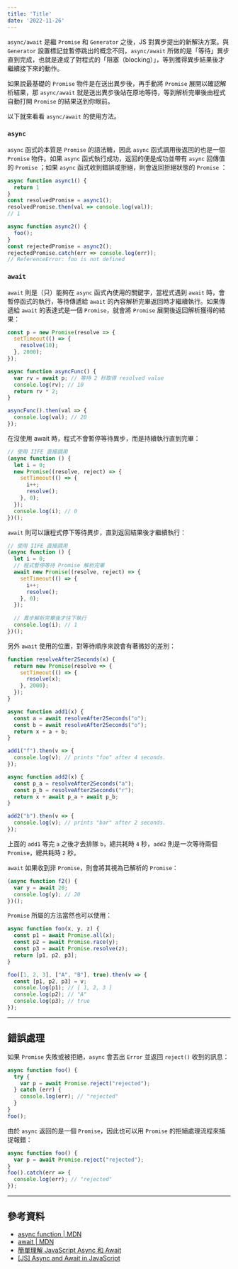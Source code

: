 ```yaml
---
title: 'Title'
date: '2022-11-26'
---
```


`async/await` 是繼 `Promise` 和 `Generator` 之後，JS 對異步提出的新解決方案。與 `Generator` 設置標記並暫停跳出的概念不同，`async/await` 所做的是「等待」異步直到完成，也就是達成了對程式的「阻塞（blocking）」，等到獲得異步結果後才繼續接下來的動作。

如果說最基礎的 `Promise` 物件是在送出異步後，再手動將 `Promise` 展開以確認解析結果，那 `async/await` 就是送出異步後站在原地等待，等到解析完畢後由程式自動打開 `Promise` 的結果送到你眼前。

以下就來看看 `async/await` 的使用方法。

### `async`
`async` 函式的本質是 `Promise` 的語法糖，因此 `async` 函式調用後返回的也是一個  `Promise` 物件。如果 `async` 函式執行成功，返回的便是成功並帶有  `async` 回傳值的 `Promise` ；如果 `async` 函式收到錯誤或拒絕，則會返回拒絕狀態的 `Promise` ：
```js
async function async1() {
  return 1
}
const resolvedPromise = async1();
resolvedPromise.then(val => console.log(val));
// 1

async function async2() {
  foo();
}
const rejectedPromise = async2();
rejectedPromise.catch(err => console.log(err));
// ReferenceError: foo is not defined
```

### `await`
`await` 則是（只）能夠在 `async` 函式內使用的關鍵字，當程式遇到 `await` 時，會暫停函式的執行，等待傳遞給  `await` 的內容解析完畢返回時才繼續執行。如果傳遞給 `await` 的表達式是一個 `Promise`，就會將 `Promise` 展開後返回解析獲得的結果：
```js
const p = new Promise(resolve => {
  setTimeout(() => {
    resolve(10);
  }, 2000);
});

async function asyncFunc() {
  var rv = await p; // 等待 2 秒取得 resolved value
  console.log(rv); // 10
  return rv * 2;
}

asyncFunc().then(val => {
  console.log(val); // 20
});
```

在沒使用 await 時，程式不會暫停等待異步，而是持續執行直到完畢：
```js
// 使用 IIFE 直接調用
(async function () {
  let i = 0;
  new Promise((resolve, reject) => {
    setTimeout(() => {
      i++;
      resolve();
    }, 0);
  });
  console.log(i); // 0
})();
```

`await` 則可以讓程式停下等待異步，直到返回結果後才繼續執行：
```js
// 使用 IIFE 直接調用
(async function () {
  let i = 0;
  // 程式暫停等待 Promise 解析完畢
  await new Promise((resolve, reject) => {
    setTimeout(() => {
      i++;
      resolve();
    }, 0);
  });
  
  // 異步解析完畢後才往下執行
  console.log(i); // 1
})();
```

另外 `await` 使用的位置，對等待順序來說會有著微妙的差別：
```js
function resolveAfter2Seconds(x) {
  return new Promise(resolve => {
    setTimeout(() => {
      resolve(x);
    }, 2000);
  });
}

async function add1(x) {
  const a = await resolveAfter2Seconds("o");
  const b = await resolveAfter2Seconds("o");
  return x + a + b;
}

add1("f").then(v => {
  console.log(v); // prints "foo" after 4 seconds.
});

async function add2(x) {
  const p_a = resolveAfter2Seconds("a");
  const p_b = resolveAfter2Seconds("r");
  return x + await p_a + await p_b;
}

add2("b").then(v => {
  console.log(v); // prints "bar" after 2 seconds.
});
```

上面的 `add1` 等完 `a` 之後才去排隊 `b`，總共耗時 `4` 秒，`add2` 則是一次等待兩個 `Promise`，總共耗時 `2` 秒。

`await` 如果收到非 `Promise`，則會將其視為已解析的 `Promise`：
```js
(async function f2() {
  var y = await 20;
  console.log(y); // 20
})();
```

`Promise` 所屬的方法當然也可以使用：
```js
async function foo(x, y, z) {
  const p1 = await Promise.all(x);
  const p2 = await Promise.race(y);
  const p3 = await Promise.resolve(z);
  return [p1, p2, p3];
}

foo([1, 2, 3], ["A", "B"], true).then(v => {
  const [p1, p2, p3] = v;
  console.log(p1); // [ 1, 2, 3 ]
  console.log(p2); // "A"
  console.log(p3); // true
});
```

---

## 錯誤處理
如果 `Promise` 失敗或被拒絕，`async` 會丟出 `Error` 並返回 `reject()` 收到的訊息：
```js
async function foo() {
  try {
    var p = await Promise.reject("rejected");
  } catch (err) {
    console.log(err); // "rejected"
  }
}
foo();
```

由於 `async` 返回的是一個 `Promise`，因此也可以用 `Promise` 的拒絕處理流程來捕捉報錯：
```js
async function foo() {
  var p = await Promise.reject("rejected");
}
foo().catch(err => {
  console.log(err); // "rejected"
});
```

---

## 參考資料
- [async function | MDN](https://developer.mozilla.org/zh-TW/docs/Web/JavaScript/Reference/Statements/async_function)
- [await | MDN](https://developer.mozilla.org/zh-TW/docs/Web/JavaScript/Reference/Operators/await)
- [簡單理解 JavaScript Async 和 Await](https://www.oxxostudio.tw/articles/201908/js-async-await.html)
- [[JS] Async and Await in JavaScript](https://pjchender.dev/javascript/js-async-await/)
